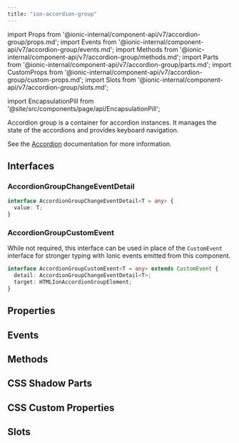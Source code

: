 ```yaml
---
title: "ion-accordion-group"
---
```

import Props from '@ionic-internal/component-api/v7/accordion-group/props.md';
import Events from '@ionic-internal/component-api/v7/accordion-group/events.md';
import Methods from '@ionic-internal/component-api/v7/accordion-group/methods.md';
import Parts from '@ionic-internal/component-api/v7/accordion-group/parts.md';
import CustomProps from '@ionic-internal/component-api/v7/accordion-group/custom-props.md';
import Slots from '@ionic-internal/component-api/v7/accordion-group/slots.md';

import EncapsulationPill from '@site/src/components/page/api/EncapsulationPill';

<EncapsulationPill type="shadow" />

Accordion group is a container for accordion instances. It manages the state of the accordions and provides keyboard navigation.

See the [Accordion](./accordion) documentation for more information.


## Interfaces

### AccordionGroupChangeEventDetail

```typescript
interface AccordionGroupChangeEventDetail<T = any> {
  value: T;
}
```

### AccordionGroupCustomEvent

While not required, this interface can be used in place of the `CustomEvent` interface for stronger typing with Ionic events emitted from this component.

```typescript
interface AccordionGroupCustomEvent<T = any> extends CustomEvent {
  detail: AccordionGroupChangeEventDetail<T>;
  target: HTMLIonAccordionGroupElement;
}
```



## Properties
<Props />

## Events
<Events />

## Methods
<Methods />

## CSS Shadow Parts
<Parts />

## CSS Custom Properties
<CustomProps />

## Slots
<Slots />
